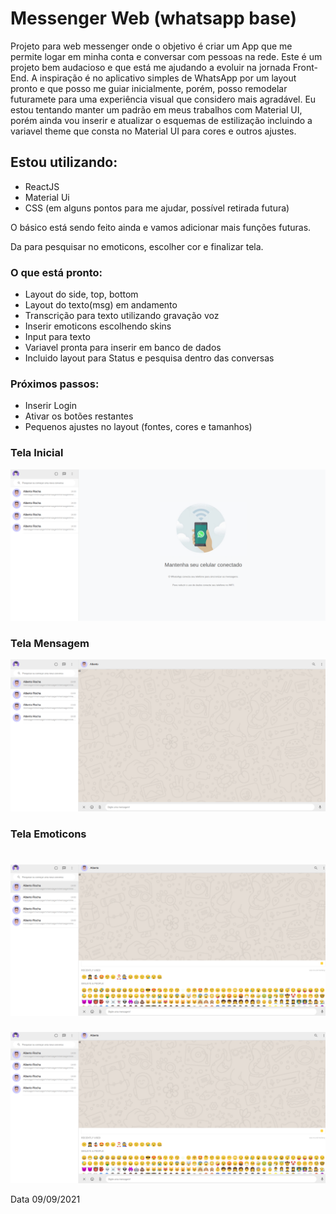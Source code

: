 # Messenger Web (whatsapp base)

Projeto para web messenger onde o objetivo é criar um App que me permite logar em minha conta e conversar com pessoas na rede. Este é um projeto bem audacioso e que está me ajudando a evoluir na jornada Front-End. A inspiração é no aplicativo simples de WhatsApp por um layout pronto e que posso me guiar inicialmente, porém, posso remodelar futuramete para uma experiência visual que considero mais agradável. Eu estou tentando manter um padrão em meus trabalhos com Material UI, porém ainda vou inserir e atualizar o esquemas de estilização incluindo a variavel theme que consta no Material UI para cores e outros ajustes.


## Estou utilizando:

- ReactJS
- Material Ui
- CSS (em alguns pontos para me ajudar, possível retirada futura)

O básico está sendo feito ainda e vamos adicionar mais funções futuras.

Da para pesquisar no emoticons, escolher cor e finalizar tela.


### O que está pronto:

- Layout do side, top, bottom 
- Layout do texto(msg) em andamento
- Transcrição para texto utilizando gravação voz
- Inserir emoticons escolhendo skins
- Input para texto
- Variavel pronta para inserir em banco de dados
- Incluido layout para Status e pesquisa dentro das conversas 

### Próximos passos:

- Inserir Login
- Ativar os botões restantes
- Pequenos ajustes no layout (fontes, cores e tamanhos)

### Tela Inicial

![Tela Inicial](https://github.com/albsrocha/WhatsWeb/blob/main/print/tel%20inicial.png)

### Tela Mensagem

![Tela Inicial](https://github.com/albsrocha/WhatsWeb/blob/main/print/tela%20de%20mensagem.png)

### Tela Emoticons


![Tela Inicial](https://github.com/albsrocha/WhatsWeb/blob/main/print/emoji.png)
=======
![Tela Inicial](https://github.com/albsrocha/WhatsWeb/blob/main/print/emoji.png)


Data 09/09/2021
